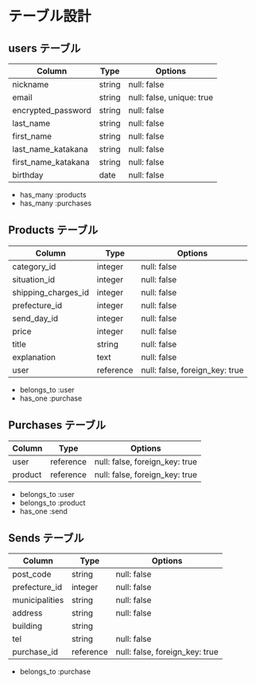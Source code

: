 # テーブル設計

## users テーブル

| Column                | Type    | Options                  |
| --------------------- | ------- | ------------------------ |
| nickname              | string  | null: false              |
| email                 | string  | null: false, unique: true|
| encrypted_password    | string  | null: false              |
| last_name             | string  | null: false              |
| first_name            | string  | null: false              |
| last_name_katakana    | string  | null: false              |
| first_name_katakana   | string  | null: false              |
| birthday              | date    | null: false              |

- has_many :products
- has_many :purchases

## Products テーブル

| Column              | Type      | Options                        |
| ------------------- | --------- | ------------------------------ |
| category_id         | integer   | null: false                    |
| situation_id        | integer   | null: false                    |
| shipping_charges_id | integer   | null: false                    |
| prefecture_id       | integer   | null: false                    |
| send_day_id         | integer   | null: false                    |
| price               | integer   | null: false                    |
| title               | string    | null: false                    |
| explanation         | text      | null: false                    |
| user                | reference | null: false, foreign_key: true |

- belongs_to :user
- has_one :purchase

## Purchases テーブル

| Column  | Type      | Options                        |
| ------- | --------- | ------------------------------ |
| user    | reference | null: false, foreign_key: true |
| product | reference | null: false, foreign_key: true |

- belongs_to :user
- belongs_to :product
- has_one :send

## Sends テーブル

| Column         | Type      | Options                        |
| -------------- | --------- | -----------                    |
| post_code      | string    | null: false                    |
| prefecture_id  | integer   | null: false                    |
| municipalities | string    | null: false                    |
| address        | string    | null: false                    |
| building       | string    |                                |
| tel            | string    | null: false                    |
| purchase_id    | reference | null: false, foreign_key: true |

- belongs_to :purchase